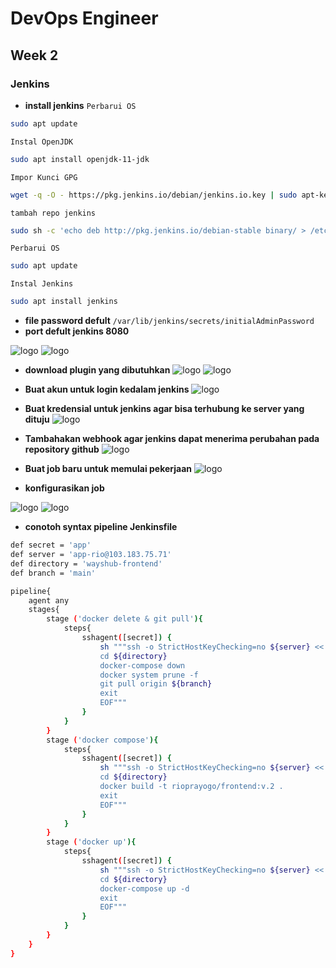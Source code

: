 # DevOps Engineer
## Week 2
### Jenkins

* **install jenkins**
`Perbarui OS`
```sh
sudo apt update
```
`Instal OpenJDK`
```sh
sudo apt install openjdk-11-jdk
```
`Impor Kunci GPG`
```sh
wget -q -O - https://pkg.jenkins.io/debian/jenkins.io.key | sudo apt-key tambahkan -
```
`tambah repo jenkins`
```sh
sudo sh -c 'echo deb http://pkg.jenkins.io/debian-stable binary/ > /etc/apt/sources.list.d/jenkins.list'
```
`Perbarui OS`
```sh
sudo apt update
```
`Instal Jenkins`
```sh
sudo apt install jenkins
```
* **file password defult** `/var/lib/jenkins/secrets/initialAdminPassword`
* **port defult jenkins 8080**

![logo](https://raw.githubusercontent.com/rioprayogo/DevOps-Engineer/main/week-2/assets/jenkins2.png)
![logo](https://raw.githubusercontent.com/rioprayogo/DevOps-Engineer/main/week-2/assets/jenkins3.png)

* **download plugin yang dibutuhkan**
![logo](https://raw.githubusercontent.com/rioprayogo/DevOps-Engineer/main/week-2/assets/jenkins4.png)
![logo](https://raw.githubusercontent.com/rioprayogo/DevOps-Engineer/main/week-2/assets/jenkins5.png)

* **Buat akun untuk login kedalam jenkins**
![logo](https://raw.githubusercontent.com/rioprayogo/DevOps-Engineer/main/week-2/assets/jenkins6.png)

* **Buat kredensial untuk jenkins agar bisa terhubung ke server yang dituju**
![logo](https://raw.githubusercontent.com/rioprayogo/DevOps-Engineer/main/week-2/assets/jenkins7.png)

* **Tambahakan webhook agar jenkins dapat menerima perubahan pada repository github**
![logo](https://raw.githubusercontent.com/rioprayogo/DevOps-Engineer/main/week-2/assets/jenkins8.png)


* **Buat job baru untuk memulai pekerjaan**
![logo](https://raw.githubusercontent.com/rioprayogo/DevOps-Engineer/main/week-2/assets/jenkins9.png)

* **konfigurasikan job**

![logo](https://raw.githubusercontent.com/rioprayogo/DevOps-Engineer/main/week-2/assets/jenkins10.png)
![logo](https://raw.githubusercontent.com/rioprayogo/DevOps-Engineer/main/week-2/assets/jenkins11.png)

* **conotoh syntax pipeline Jenkinsfile**
```sh
def secret = 'app'
def server = 'app-rio@103.183.75.71'
def directory = 'wayshub-frontend'
def branch = 'main'

pipeline{
    agent any
    stages{
        stage ('docker delete & git pull'){
            steps{
                sshagent([secret]) {
                    sh """ssh -o StrictHostKeyChecking=no ${server} << EOF
                    cd ${directory}
                    docker-compose down
                    docker system prune -f
                    git pull origin ${branch}
                    exit
                    EOF"""
                }
            }
        }
        stage ('docker compose'){
            steps{
                sshagent([secret]) {
                    sh """ssh -o StrictHostKeyChecking=no ${server} << EOF
                    cd ${directory}
                    docker build -t rioprayogo/frontend:v.2 .
                    exit
                    EOF"""
                }
            }
        }
        stage ('docker up'){
            steps{
                sshagent([secret]) {
                    sh """ssh -o StrictHostKeyChecking=no ${server} << EOF
                    cd ${directory}
                    docker-compose up -d
                    exit
                    EOF"""
                }
            }
        }
    }
}
```





